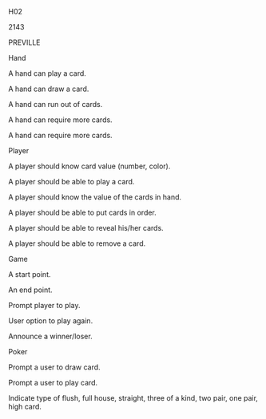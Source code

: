 H02

2143

PREVILLE


Hand

A hand can play a card.

A hand can draw a card.

A hand can run out of cards.

A hand can require more cards.

A hand can require more cards.


Player

A player should know card value (number, color).

A player should be able to play a card.

A player should know the value of the cards in hand.

A player should be able to put cards in order.

A player should be able to reveal his/her cards.

A player should be able to remove a card.


Game

A start point.

An end point.

Prompt player to play.

User option to play again.

Announce a winner/loser.


Poker

Prompt a user to draw card.

Prompt a user to play card.

Indicate type of flush, full house, straight, three of a kind,
two pair, one pair, high card.


